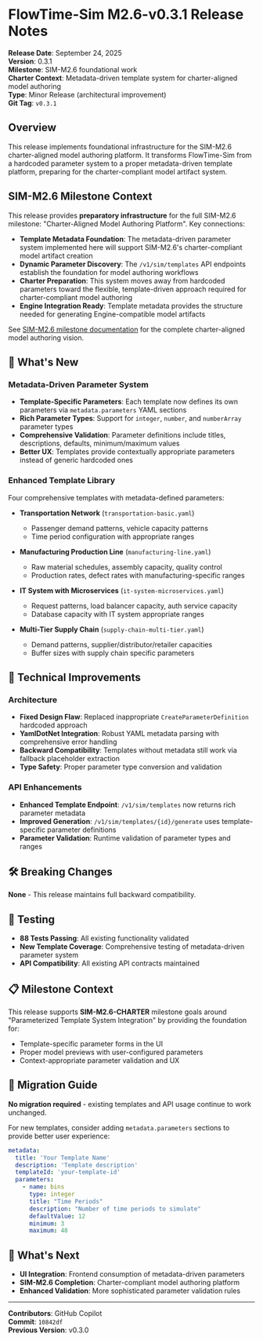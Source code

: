 # FlowTime-Sim M2.6-v0.3.1 Release Notes

**Release Date**: September 24, 2025  
**Version**: 0.3.1  
**Milestone**: SIM-M2.6 foundational work  
**Charter Context**: Metadata-driven template system for charter-aligned model authoring  
**Type**: Minor Release (architectural improvement)  
**Git Tag**: `v0.3.1`

## Overview

This release implements foundational infrastructure for the SIM-M2.6 charter-aligned model authoring platform. It transforms FlowTime-Sim from a hardcoded parameter system to a proper metadata-driven template platform, preparing for the charter-compliant model artifact system.

## SIM-M2.6 Milestone Context

This release provides **preparatory infrastructure** for the full SIM-M2.6 milestone: "Charter-Aligned Model Authoring Platform". Key connections:

- **Template Metadata Foundation**: The metadata-driven parameter system implemented here will support SIM-M2.6's charter-compliant model artifact creation
- **Dynamic Parameter Discovery**: The `/v1/sim/templates` API endpoints establish the foundation for model authoring workflows
- **Charter Preparation**: This system moves away from hardcoded parameters toward the flexible, template-driven approach required for charter-compliant model authoring
- **Engine Integration Ready**: Template metadata provides the structure needed for generating Engine-compatible model artifacts

See [SIM-M2.6 milestone documentation](../milestones/SIM-M2.6.md) for the complete charter-aligned model authoring vision.

## 🚀 What's New

### Metadata-Driven Parameter System
- **Template-Specific Parameters**: Each template now defines its own parameters via `metadata.parameters` YAML sections
- **Rich Parameter Types**: Support for `integer`, `number`, and `numberArray` parameter types
- **Comprehensive Validation**: Parameter definitions include titles, descriptions, defaults, minimum/maximum values
- **Better UX**: Templates provide contextually appropriate parameters instead of generic hardcoded ones

### Enhanced Template Library
Four comprehensive templates with metadata-defined parameters:

- **Transportation Network** (`transportation-basic.yaml`)
  - Passenger demand patterns, vehicle capacity patterns
  - Time period configuration with appropriate ranges

- **Manufacturing Production Line** (`manufacturing-line.yaml`)  
  - Raw material schedules, assembly capacity, quality control
  - Production rates, defect rates with manufacturing-specific ranges

- **IT System with Microservices** (`it-system-microservices.yaml`)
  - Request patterns, load balancer capacity, auth service capacity
  - Database capacity with IT system appropriate ranges

- **Multi-Tier Supply Chain** (`supply-chain-multi-tier.yaml`)
  - Demand patterns, supplier/distributor/retailer capacities
  - Buffer sizes with supply chain specific parameters

## 🔧 Technical Improvements

### Architecture
- **Fixed Design Flaw**: Replaced inappropriate `CreateParameterDefinition` hardcoded approach
- **YamlDotNet Integration**: Robust YAML metadata parsing with comprehensive error handling
- **Backward Compatibility**: Templates without metadata still work via fallback placeholder extraction
- **Type Safety**: Proper parameter type conversion and validation

### API Enhancements
- **Enhanced Template Endpoint**: `/v1/sim/templates` now returns rich parameter metadata
- **Improved Generation**: `/v1/sim/templates/{id}/generate` uses template-specific parameter definitions
- **Parameter Validation**: Runtime validation of parameter types and ranges

## 🛠️ Breaking Changes

**None** - This release maintains full backward compatibility.

## 🧪 Testing

- **88 Tests Passing**: All existing functionality validated
- **New Template Coverage**: Comprehensive testing of metadata-driven parameter system
- **API Compatibility**: All existing API contracts maintained

## 📋 Milestone Context

This release supports **SIM-M2.6-CHARTER** milestone goals around "Parameterized Template System Integration" by providing the foundation for:
- Template-specific parameter forms in the UI
- Proper model previews with user-configured parameters  
- Context-appropriate parameter validation and UX

## 🔄 Migration Guide

**No migration required** - existing templates and API usage continue to work unchanged.

For new templates, consider adding `metadata.parameters` sections to provide better user experience:

```yaml
metadata:
  title: 'Your Template Name'
  description: 'Template description'
  templateId: 'your-template-id'
  parameters:
    - name: bins
      type: integer
      title: "Time Periods"
      description: "Number of time periods to simulate"
      defaultValue: 12
      minimum: 3
      maximum: 48
```

## 🎯 What's Next

- **UI Integration**: Frontend consumption of metadata-driven parameters
- **SIM-M2.6 Completion**: Charter-compliant model authoring platform
- **Enhanced Validation**: More sophisticated parameter validation rules

---

**Contributors**: GitHub Copilot  
**Commit**: `10842df`  
**Previous Version**: v0.3.0